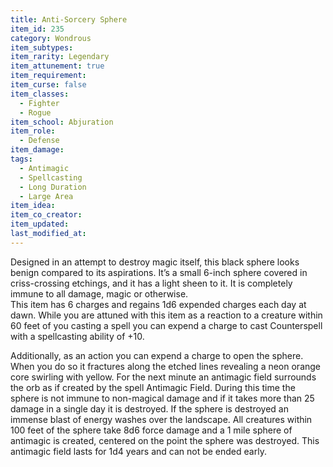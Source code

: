 ```yaml
---
title: Anti-Sorcery Sphere
item_id: 235
category: Wondrous
item_subtypes: 
item_rarity: Legendary
item_attunement: true
item_requirement: 
item_curse: false
item_classes: 
  - Fighter
  - Rogue
item_school: Abjuration
item_role: 
  - Defense
item_damage: 
tags:
  - Antimagic
  - Spellcasting
  - Long Duration
  - Large Area
item_idea: 
item_co_creator: 
item_updated: 
last_modified_at: 
---
```


Designed in an attempt to destroy magic itself, this black sphere looks benign compared to its aspirations. It’s a small 6-inch sphere covered in criss-crossing etchings, and it has a light sheen to it. It is completely immune to all damage, magic or otherwise.  
This item has 6 charges and regains 1d6 expended charges each day at dawn. While you are attuned with this item as a reaction to a creature within 60 feet of you casting a spell you can expend a charge to cast <magic-spell>Counterspell</magic-spell> with a spellcasting ability of +10.  

Additionally, as an action you can expend a charge to open the sphere. When you do so it fractures along the etched lines revealing a neon orange core swirling with yellow. For the next minute an antimagic field surrounds the orb as if created by the spell <magic-spell>Antimagic Field</magic-spell>. During this time the sphere is not immune to non-magical damage and if it takes more than 25 damage in a single day it is destroyed. If the sphere is destroyed an immense blast of energy washes over the landscape. All creatures within 100 feet of the sphere take 8d6 force damage and a 1 mile sphere of antimagic is created, centered on the point the sphere was destroyed. This antimagic field lasts for 1d4 years and can not be ended early.
